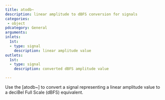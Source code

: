 ```yaml
---
title: atodb~
description: linear amplitude to dBFS conversion for signals
categories:
 - object
pdcategory: General
arguments:
inlets:
  1st:
  - type: signal
    description: linear amplitude value
outlets:
  1st:
  - type: signal
    description: converted dBFS amplitude value

---
```


Use the [atodb~] to convert a signal representing a linear amplitude value to a deciBel Full Scale (dBFS) equivalent.

